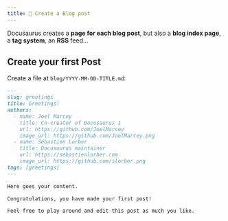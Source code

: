 ```yaml
---
title: 📰 Create a Blog post
---
```


Docusaurus creates a **page for each blog post**, but also a **blog index page**, a **tag system**, an **RSS** feed...

## Create your first Post

Create a file at `blog/YYYY-MM-DD-TITLE.md`:

```md title="blog/2021-02-28-greetings.md"
---
slug: greetings
title: Greetings!
authors:
  - name: Joel Marcey
    title: Co-creator of Docusaurus 1
    url: https://github.com/JoelMarcey
    image_url: https://github.com/JoelMarcey.png
  - name: Sébastien Lorber
    title: Docusaurus maintainer
    url: https://sebastienlorber.com
    image_url: https://github.com/slorber.png
tags: [greetings]
---

Here goes your content.

Congratulations, you have made your first post!

Feel free to play around and edit this post as much you like.
```